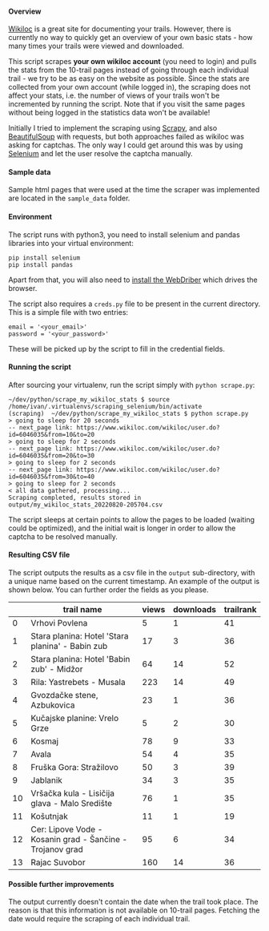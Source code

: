 #### Overview

[Wikiloc](https://www.wikiloc.com) is a great site for documenting your trails. However, there is currently no way to quickly get an overview of your own basic stats - how many times your trails were viewed and downloaded. 

This script scrapes **your own wikiloc account** (you need to login) and pulls the stats from the 10-trail pages instead of going through each individual trail - we try to be as easy on the website as possible. Since the stats are collected from your own account (while logged in), the scraping does not affect your stats, i.e. the number of views of your trails won't be incremented by running the script. Note that if you visit the same pages without being logged in the statistics data won't be available!

Initially I tried to implement the scraping using [Scrapy](https://scrapy.org), and also [BeautifulSoup](https://www.crummy.com/software/BeautifulSoup/bs4/doc/) with requests, but both approaches failed as wikiloc was asking for captchas. The only way I could get around this was by using [Selenium](https://www.selenium.dev) and let the user resolve the captcha manually. 

#### Sample data

Sample html pages that were used at the time the scraper was implemented are located in the `sample_data` folder. 

#### Environment

The script runs with python3, you need to install selenium and pandas libraries into your virtual environment:
```
pip install selenium
pip install pandas
```
Apart from that, you will also need to [install the WebDriber](https://www.selenium.dev/documentation/webdriver/getting_started/install_drivers/) which drives the browser.

The script also requires a `creds.py` file to be present in the current directory. This is a simple file with two entries:

```
email = '<your_email>'
password = '<your_password>'
```
These will be picked up by the script to fill in the credential fields.

#### Running the script

After sourcing your virtualenv, run the script simply with `python scrape.py`:

```
~/dev/python/scrape_my_wikiloc_stats $ source /home/ivan/.virtualenvs/scraping_selenium/bin/activate
(scraping)  ~/dev/python/scrape_my_wikiloc_stats $ python scrape.py 
> going to sleep for 20 seconds
-- next_page link: https://www.wikiloc.com/wikiloc/user.do?id=6046035&from=10&to=20
> going to sleep for 2 seconds
-- next_page link: https://www.wikiloc.com/wikiloc/user.do?id=6046035&from=20&to=30
> going to sleep for 2 seconds
-- next_page link: https://www.wikiloc.com/wikiloc/user.do?id=6046035&from=30&to=40
> going to sleep for 2 seconds
< all data gathered, processing...
Scraping completed, results stored in output/my_wikiloc_stats_20220820-205704.csv
```
The script sleeps at certain points to allow the pages to be loaded (waiting could be optimized), and the initial wait is longer in order to allow the captcha to be resolved manually. 

#### Resulting CSV file

The script outputs the results as a csv file in the `output` sub-directory, with a unique name based on the current timestamp. An example of the output is shown below. You can further order the fields as you please.

||trail name                                                     |views|downloads|trailrank|
|------|---------------------------------------------------------|-----|---------|---------|
|0     |Vrhovi Povlena                                           |5    |1        |41       |
|1     |Stara planina: Hotel 'Stara planina' - Babin zub         |17   |3        |36       |
|2     |Stara planina: Hotel 'Babin zub' - Midžor                |64   |14       |52       |
|3     |Rila: Yastrebets - Musala                                |223  |14       |49       |
|4     |Gvozdačke stene, Azbukovica                              |23   |1        |36       |
|5     |Kučajske planine: Vrelo Grze                             |5    |2        |30       |
|6     |Kosmaj                                                   |78   |9        |33       |
|7     |Avala                                                    |54   |4        |35       |
|8     |Fruška Gora: Stražilovo                                  |50   |3        |39       |
|9     |Jablanik                                                 |34   |3        |35       |
|10    |Vršačka kula - Lisičija glava - Malo Središte            |76   |1        |35       |
|11    |Košutnjak                                                |11   |1        |19       |
|12    |Cer: Lipove Vode - Kosanin grad - Šančine - Trojanov grad|95   |6        |34       |
|13    |Rajac Suvobor                                            |160  |14       |36       |


#### Possible further improvements

The output currently doesn't contain the date when the trail took place. The reason is that this information is not available on 10-trail pages. Fetching the date would require the scraping of each individual trail.